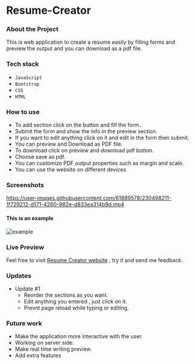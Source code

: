 # Resume-Creator
### About the Project
This is web application to create a resume easily by filling forms and preview the output and you can download as a pdf file.
### Tech stack
- `JavaScript`
- `Bootstrap`
- `CSS`
- `HTML`

### How to use
- To add section click on the button and fill the form.
- Submit the form and show the info in the preview section.
- If you want to edit anything click on it and edit in the form then submit.
- You can preview and Download as PDF file.
- To download click on preview and download pdf button.
- Choose save as pdf.
- You can customize PDF output properties such as margin and scale.
- You can use the website on different devices

### Screenshots


https://user-images.githubusercontent.com/61889578/230498211-1f729212-d171-4260-982e-d833ea314b9d.mp4

#### This is an example 
![example](https://user-images.githubusercontent.com/61889578/230504183-5ebff639-1244-4a88-a631-dfac715c959d.jpg)


### Live Preview
Feel free to visit [Resume Creator website](https://thisismylivewebsitedemo.on.drv.tw/resume_creator/) , try it and send me feedback. 

### Updates
- Update #1
  - Reorder the sections as you want.
  - Edit anything you entered , just click on it. 
  - Prevnt page reload while typing or editing.
### Future work
- Make the application more interactive with the user.
- Working on server side.
- Make real time writing preview.
- Add extra features



